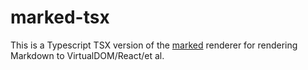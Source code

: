 # marked-tsx

This is a Typescript TSX version of the [marked](https://github.com/chjj/marked) renderer for
rendering Markdown to VirtualDOM/React/et al.